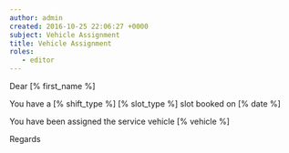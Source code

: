 ```yaml
---
author: admin
created: 2016-10-25 22:06:27 +0000
subject: Vehicle Assignment
title: Vehicle Assignment
roles:
   - editor
---
```


Dear [% first_name %]

You have a [% shift_type %] [% slot_type %] slot booked on [% date %]

You have been assigned the service vehicle [% vehicle %]

Regards
